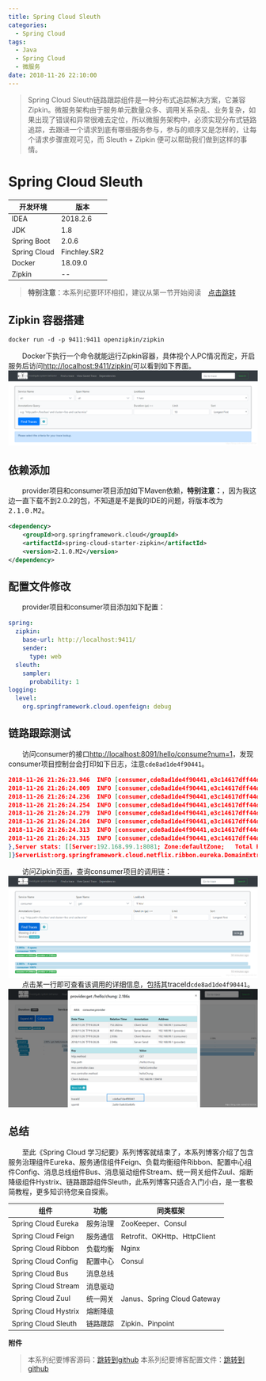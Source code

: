 ```yaml
---
title: Spring Cloud Sleuth
categories: 
  - Spring Cloud
tags:
  - Java
  - Spring Cloud
  - 微服务
date: 2018-11-26 22:10:00
---
```


> Spring Cloud Sleuth链路跟踪组件是一种分布式追踪解决方案，它兼容Zipkin。微服务架构由于服务单元数量众多、调用关系杂乱、业务复杂，如果出现了错误和异常很难去定位，所以微服务架构中，必须实现分布式链路追踪，去跟进一个请求到底有哪些服务参与，参与的顺序又是怎样的，让每个请求步骤直观可见，而 Sleuth + Zipkin 便可以帮助我们做到这样的事情。

<!-- more -->

# Spring Cloud Sleuth
开发环境    |  版本
-------- | -----
IDEA | 2018.2.6
JDK  | 1.8
Spring Boot| 2.0.6
Spring Cloud| Finchley.SR2
Docker	|18.09.0
Zipkin| --

> **特别注意**：本系列纪要环环相扣，建议从第一节开始阅读&emsp;[点击跳转](http://zhangchong.xin/2018/11/20/Spring%20Cloud%20%E5%AD%A6%E4%B9%A0%E7%BA%AA%E8%A6%81%E4%B8%80%EF%BC%9AEureka/)

## Zipkin 容器搭建
```txt
docker run -d -p 9411:9411 openzipkin/zipkin
```
&emsp;&emsp;Docker下执行一个命令就能运行Zipkin容器，具体视个人PC情况而定，开启服务后访问[http://localhost:9411/zipkin/](http://localhost:9411/zipkin/)可以看到如下界面。
![Zipkin](https://raw.githubusercontent.com/chung567115/chung567115.github.io/hexo-blog/blog-img/spring-cloud-9-1.png)

## 依赖添加
&emsp;&emsp;provider项目和consumer项目添加如下Maven依赖，**特别注意：**，因为我这边一直下载不到2.0.2的包，不知道是不是我的IDE的问题，将版本改为<kbd>2.1.0.M2</kbd>。
```xml
<dependency>
    <groupId>org.springframework.cloud</groupId>
    <artifactId>spring-cloud-starter-zipkin</artifactId>
    <version>2.1.0.M2</version>
</dependency>
```

## 配置文件修改
&emsp;&emsp;provider项目和consumer项目添加如下配置：
```yml
spring:
  zipkin:
    base-url: http://localhost:9411/
    sender:
      type: web
  sleuth:
    sampler:
      probability: 1
logging:
  level:
    org.springframework.cloud.openfeign: debug
```

## 链路跟踪测试
&emsp;&emsp;访问consumer的接口[http://localhost:8091/hello/consume?num=1](http://localhost:8091/hello/consume?num=1)，发现consumer项目控制台会打印如下日志，注意`cde8ad1de4f90441`。
```json
2018-11-26 21:26:23.946  INFO [consumer,cde8ad1de4f90441,e3c14617dff44d76,true] 12488 --- [trix-provider-1] s.c.a.AnnotationConfigApplicationContext : Refreshing SpringClientFactory-provider: startup date [Mon Nov 26 21:26:23 CST 2018]; parent: org.springframework.boot.web.servlet.context.AnnotationConfigServletWebServerApplicationContext@777d0bc3
2018-11-26 21:26:24.009  INFO [consumer,cde8ad1de4f90441,e3c14617dff44d76,true] 12488 --- [trix-provider-1] f.a.AutowiredAnnotationBeanPostProcessor : JSR-330 'javax.inject.Inject' annotation found and supported for autowiring
2018-11-26 21:26:24.236  INFO [consumer,cde8ad1de4f90441,e3c14617dff44d76,true] 12488 --- [trix-provider-1] c.netflix.config.ChainedDynamicProperty  : Flipping property: provider.ribbon.ActiveConnectionsLimit to use NEXT property: niws.loadbalancer.availabilityFilteringRule.activeConnectionsLimit = 2147483647
2018-11-26 21:26:24.254  INFO [consumer,cde8ad1de4f90441,e3c14617dff44d76,true] 12488 --- [trix-provider-1] c.n.u.concurrent.ShutdownEnabledTimer    : Shutdown hook installed for: NFLoadBalancer-PingTimer-provider
2018-11-26 21:26:24.279  INFO [consumer,cde8ad1de4f90441,e3c14617dff44d76,true] 12488 --- [trix-provider-1] c.netflix.loadbalancer.BaseLoadBalancer  : Client: provider instantiated a LoadBalancer: DynamicServerListLoadBalancer:{NFLoadBalancer:name=provider,current list of Servers=[],Load balancer stats=Zone stats: {},Server stats: []}ServerList:null
2018-11-26 21:26:24.284  INFO [consumer,cde8ad1de4f90441,e3c14617dff44d76,true] 12488 --- [trix-provider-1] c.n.l.DynamicServerListLoadBalancer      : Using serverListUpdater PollingServerListUpdater
2018-11-26 21:26:24.313  INFO [consumer,cde8ad1de4f90441,e3c14617dff44d76,true] 12488 --- [trix-provider-1] c.netflix.config.ChainedDynamicProperty  : Flipping property: provider.ribbon.ActiveConnectionsLimit to use NEXT property: niws.loadbalancer.availabilityFilteringRule.activeConnectionsLimit = 2147483647
2018-11-26 21:26:24.315  INFO [consumer,cde8ad1de4f90441,e3c14617dff44d76,true] 12488 --- [trix-provider-1] c.n.l.DynamicServerListLoadBalancer      : DynamicServerListLoadBalancer for client provider initialized: DynamicServerListLoadBalancer:{NFLoadBalancer:name=provider,current list of Servers=[192.168.99.1:8081],Load balancer stats=Zone stats: {defaultzone=[Zone:defaultzone;	Instance count:1;	Active connections count: 0;	Circuit breaker tripped count: 0;	Active connections per server: 0.0;]
},Server stats: [[Server:192.168.99.1:8081;	Zone:defaultZone;	Total Requests:0;	Successive connection failure:0;	Total blackout seconds:0;	Last connection made:Thu Jan 01 08:00:00 CST 1970;	First connection made: Thu Jan 01 08:00:00 CST 1970;	Active Connections:0;	total failure count in last (1000) msecs:0;	average resp time:0.0;	90 percentile resp time:0.0;	95 percentile resp time:0.0;	min resp time:0.0;	max resp time:0.0;	stddev resp time:0.0]
]}ServerList:org.springframework.cloud.netflix.ribbon.eureka.DomainExtractingServerList@7900120d
```
&emsp;&emsp;访问Zipkin页面，查询consumer项目的调用链：
![1](https://raw.githubusercontent.com/chung567115/chung567115.github.io/hexo-blog/blog-img/spring-cloud-9-2.png)
&emsp;&emsp;点击某一行即可查看该调用的详细信息，包括其traceId`cde8ad1de4f90441`。
![2](https://raw.githubusercontent.com/chung567115/chung567115.github.io/hexo-blog/blog-img/spring-cloud-9-3.png)

## 总结
&emsp;&emsp;至此《Spring Cloud 学习纪要》系列博客就结束了，本系列博客介绍了包含服务治理组件Eureka、服务通信组件Feign、负载均衡组件Ribbon、配置中心组件Config、消息总线组件Bus、消息驱动组件Stream、统一网关组件Zuul、熔断降级组件Hystrix、链路跟踪组件Sleuth，此系列博客只适合入门小白，是一套极简教程，更多知识待您亲自探索。

组件   |  功能 |  同类框架
-------- | -----| -----
Spring Cloud Eureka   |   服务治理   | ZooKeeper、Consul
Spring Cloud Feign|   服务通信   | Retrofit、OKHttp、HttpClient
Spring Cloud Ribbon|   负载均衡   |  Nginx
Spring Cloud Config|   配置中心   |  Consul
Spring Cloud Bus|   消息总线   |  
Spring Cloud Stream|   消息驱动  |  
Spring Cloud Zuul|   统一网关   |  Janus、Spring Cloud Gateway
Spring Cloud Hystrix|   熔断降级   |  
Spring Cloud Sleuth|   链路跟踪   |  Zipkin、Pinpoint

<kbd>**附件**</kbd>
> 本系列纪要博客源码：[跳转到github](https://github.com/chung567115/SpringCloud)
> 本系列纪要博客配置文件：[跳转到github](https://github.com/chung567115/SpringCloudConfig)
